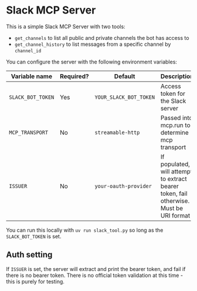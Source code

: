 # Slack MCP Server

This is a simple Slack MCP Server with two tools:

- `get_channels` to list all public and private channels the bot has access to
- `get_channel_history` to list messages from a specific channel by `channel_id`

You can configure the server with the following environment variables:

| Variable name     | Required? | Default                | Description |
| ----------------- | --------- | ---------------------- | ----------------------------- |
| `SLACK_BOT_TOKEN` | Yes       | `YOUR_SLACK_BOT_TOKEN` | Access token for the Slack server |
| `MCP_TRANSPORT`   | No        | `streamable-http`      | Passed into mcp.run to determine mcp transport |
| `ISSUER`          | No        | `your-oauth-provider`  | If populated, will attempt to extract bearer token, fail otherwise. Must be URI format |

You can run this locally with `uv run slack_tool.py` so long as the `SLACK_BOT_TOKEN` is set. 

## Auth setting

If `ISSUER` is set, the server will extract and print the bearer token, and fail if there is no bearer token. There is no official token validation at this time - this is purely for testing. 
